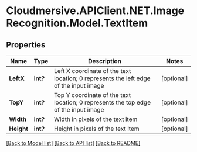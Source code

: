 # Cloudmersive.APIClient.NET.ImageRecognition.Model.TextItem
## Properties

Name | Type | Description | Notes
------------ | ------------- | ------------- | -------------
**LeftX** | **int?** | Left X coordinate of the text location; 0 represents the left edge of the input image | [optional] 
**TopY** | **int?** | Top Y coordinate of the text location; 0 represents the top edge of the input image | [optional] 
**Width** | **int?** | Width in pixels of the text item | [optional] 
**Height** | **int?** | Height in pixels of the text item | [optional] 

[[Back to Model list]](../README.md#documentation-for-models) [[Back to API list]](../README.md#documentation-for-api-endpoints) [[Back to README]](../README.md)

